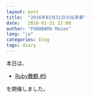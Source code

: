 ```yaml
---
layout: post
title:  "2016年01月31日の出来事"
date:   2016-01-31 22:00
author: "FUNABARA Masao"
lang: "ja"
categories: blog
tags: diary
---
```


本日は、

* [Ruby舞鶴 #5](https://ruby-maizuru.doorkeeper.jp/events/36237)

を開催しました。
